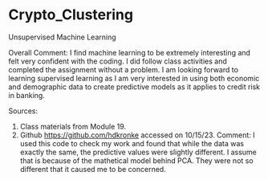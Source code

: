# Crypto_Clustering
Unsupervised Machine Learning

Overall Comment: I find machine learning to be extremely interesting and felt very confident with the coding. I did follow class activities and completed the assignment without a problem. I am looking forward to learning supervised learning as I am very interested in using both economic and demographic data to create predictive models as it applies to credit risk in banking. 

Sources:
1) Class materials from Module 19.
2) Github https://github.com/hdkronke accessed on 10/15/23.
  Comment: I used this code to check my work and found that while the data was exactly the same, the predictive values were slightly different. I assume that is because of the mathetical model behind PCA. They were not so different that it caused me to be concerned.

